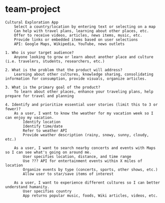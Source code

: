 # team-project


    Cultural Exploration App
        Select a country/location by entering text or selecting on a map
        Can help with travel plans, learning about other places, etc.
        Offer to receive videos, articles, news items, music, etc.
        Provide links or embedded items based on user selections
        API: Google Maps, Wikipedia, YouTube, news outlets

    1. Who is your target audience?
        Anyone looking to grow or learn about another place and culture (i.e. travelers, students, researchers, etc.)

    2. What is the problem that the product will address?
        Learning about other cultures, knowledge sharing, consolidating information for consumption, provide visuals, organize articles.

    3. What is the primary goal of the product?
        To learn about other places, enhance your traveling plans, help prepare for travel and planning

    4. Identify and prioritize essential user stories (limit this to 3 or fewer)?
        As a user, I want to know the weather for my vacation week so I can enjoy my vacation.
            Identify location
            Identify time/date
            Refer to weather API
            Provide weather description (rainy, snowy, sunny, cloudy, etc.)
        
        As a user, I want to search nearby concerts and events with Maps so I can see what's going on around me.
            User specifies location, distance, and time range
            Use ??? API for entertainment events within X miles of location
            Organize events by type (concerts, sports, other shows, etc.)
            Allow user to star/save items of interest

        As a user, I want to experience different cultures so I can better understand humanity.
            User specifies country
            App returns popular music, foods, Wiki articles, videos, etc.